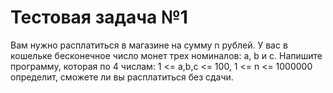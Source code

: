 # Тестовая задача №1

Вам нужно расплатиться в магазине на сумму n рублей. У вас в кошельке бесконечное число монет трех номиналов: a, b и c. Напишите программу, которая по 4 числам: 1 <= a,b,c <= 100, 1 <= n <= 1000000 определит, сможете ли вы расплатиться без сдачи.
